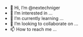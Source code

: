 - 👋 Hi, I’m @nextechniger
- 👀 I’m interested in ...
- 🌱 I’m currently learning ...
- 💞️ I’m looking to collaborate on ...
- 📫 How to reach me ...

<!---
nextechniger/nextechniger is a ✨ special ✨ repository because its `README.md` (this file) appears on your GitHub profile.
You can click the Preview link to take a look at your changes.
--->
